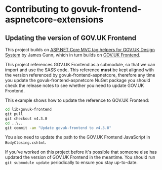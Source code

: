 # Contributing to govuk-frontend-aspnetcore-extensions

## Updating the version of GOV.UK Frontend

This project builds on [ASP.NET Core MVC tag helpers for GOV.UK Design System](https://github.com/gunndabad/govuk-frontend-aspnetcore) by James Gunn, which in turn builds on [GOV.UK Frontend](https://github.com/alphagov/govuk-frontend).

This project references GOV.UK Frontend as a submodule, so that we can import and use the SASS code. This reference **must** be kept aligned with the version referenced by govuk-frontend-aspnetcore, therefore any time you update the govuk-frontend-aspnetcore NuGet package you should check the release notes to see whether you need to update GOV.UK Frontend.

This example shows how to update the reference to GOV.UK Frontend:

```cmd
cd lib\govuk-frontend
git pull
git checkout v4.3.0
cd ..\..
git commit -am "Update govuk-frontend to v4.3.0"
```

You also need to update the path to the GOV.UK Frontend JavaScript in `BodyClosing.cshtml`.

If you've worked on this project before it's possible that someone else has updated the version of GOV.UK Frontend in the meantime. You should run `git submodule update` periodically to ensure you stay up-to-date.
